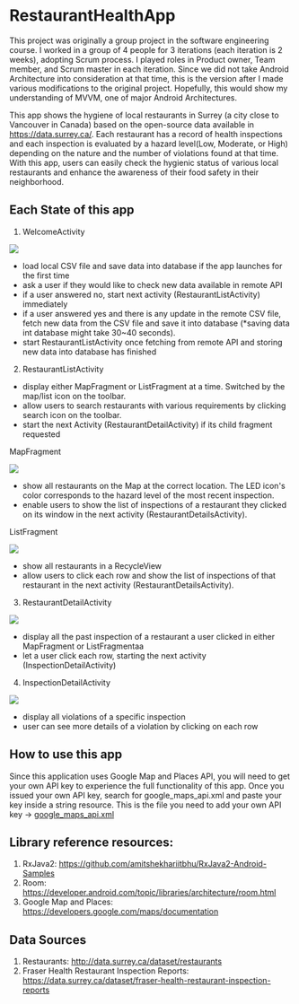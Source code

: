 # RestaurantHealthApp
This project was originally a group project in the software engineering course. I worked in a group of 4 people for 3 iterations (each iteration is 2 weeks), adopting Scrum process. I played roles in Product owner, Team member, and Scrum master in each iteration.
Since we did not take Android Architecture into consideration at that time, this is the version after I made various modifications to the original project. Hopefully, this would show my understanding of MVVM, one of major Android Architectures.

This app shows the hygiene of local restaurants in Surrey (a city close to Vancouver in Canada) based on the open-source data available in https://data.surrey.ca/. Each restaurant has a record of health inspections and each inspection is evaluated by a hazard level(Low, Moderate, or High) depending on the nature and the number of violations found at that time. With this app, users can easily check the hygienic status of various local restaurants and enhance the awareness of their food safety in their neighborhood.

## Each State of this app

1. WelcomeActivity

![](FraserHealthApp_Screenshots/welcome.png)

  - load local CSV file and save data into database if the app launches for the first time
  - ask a user if they would like to check new data available in remote API
  - if a user answered no, start next activity (RestaurantListActivity) immediately
  - if a user answered yes and there is any update in the remote CSV file, fetch new data from the CSV file and save it into database
    (*saving data int database might take 30~40 seconds).
  - start RestaurantListActivity once fetching from remote API and storing new data into database has finished
 
2. RestaurantListActivity

  - display either MapFragment or ListFragment at a time. Switched by the map/list icon on the toolbar.
  - allow users to search restaurants with various requirements by clicking search icon on the toolbar.
  - start the next Activity (RestaurantDetailActivity) if its child fragment requested
  
MapFragment

![](FraserHealthApp_Screenshots/map_fragment.png)

  - show all restaurants on the Map at the correct location. The LED icon's color corresponds to the hazard level of the most recent inspection.
  - enable users to show the list of inspections of a restaurant they clicked on its window in the next activity (RestaurantDetailsActivity).

ListFragment

![](FraserHealthApp_Screenshots/list_fragment.png)

  - show all restaurants in a RecycleView
  - allow users to click each row and show the list of inspections of that restaurant in the next activity (RestaurantDetailsActivity).
  
3. RestaurantDetailActivity

![](FraserHealthApp_Screenshots/restaurant_details.png)

  - display all the past inspection of a restaurant a user clicked in either MapFragment or ListFragmentaa
  - let a user click each row, starting the next activity (InspectionDetailActivity)

4. InspectionDetailActivity

![](FraserHealthApp_Screenshots/inspection_details.png)

  - display all violations of a specific inspection
  - user can see more details of a violation by clicking on each row
  
## How to use this app

Since this application uses Google Map and Places API, you will need to get your own API key to experience the full functionality of this app. Once you issued your own API key, search for google_maps_api.xml and paste your key inside a string resource.
This is the file you need to add your own API key -> 
<a href = "https://github.com/khishh/RestaurantHealthApp/tree/master/app/src/debug/res/values">google_maps_api.xml</a>

## Library reference resources:

1. RxJava2: https://github.com/amitshekhariitbhu/RxJava2-Android-Samples
2. Room: https://developer.android.com/topic/libraries/architecture/room.html
3. Google Map and Places: https://developers.google.com/maps/documentation

## Data Sources
1. Restaurants: http://data.surrey.ca/dataset/restaurants
2. Fraser Health Restaurant Inspection Reports: https://data.surrey.ca/dataset/fraser-health-restaurant-inspection-reports 
